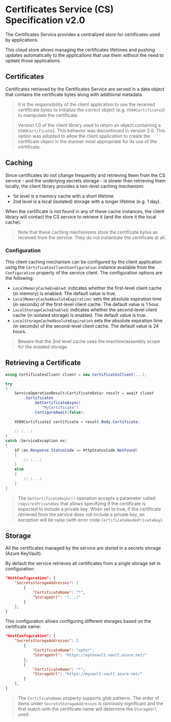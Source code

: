 # Certificates Service (CS) Specification v2.0

The Certificates Service provides a centralized store for certificates used by applications.

This cloud store allows managing the certificates lifetimes and pushing updates automatically to the applications that use them without the need to update those applications.

## Certificates

Certificates retrieved by the Certificates Service are served in a data object that contains the certificate bytes along with additional metadata.

> It is the responsibility of the client application to use the received certificate bytes to initialize the correct object (e.g. `X509Certificate2`) to manipulate the certificate.

> Version 1.0 of the client library used to return an object containing a `X509Certificate2`. This behavior was discontinued in version 2.0. This option was adopted to allow the client application to create the certificate object in the manner most appropriate for its use of the certificate.

## Caching

Since certificates do not change frequently and retrieving them from the CS service - and the underlying secrets storage - is slower than retrieving them locally, the client library provides a two-level caching mechanism:

- 1st level is a memory cache with a short lifetime.
- 2nd level is a local (isolated) storage with a longer lifetime (e.g. 1 day).

When the certificate is not found in any of these cache instances, the client library will contact the CS service to retrieve it (and the store it the local cache).

> Note that these caching mechanisms store the certificate bytes as received from the service. They do not instantiate the certificate at all.

### Configuration

This client caching mechanism can be configured by the client application using the `CertificatesClientConfiguration` instance available from the `Configuration` property of the service client. The configuration options are the following:

- `LocalMemoryCacheEnabled`: indicates whether the first-level client cache (in memory) is enabled. The default value is true.
- `LocalMemoryCacheAbsoluteExpiration`: sets the absolute expiration time (in seconds) of the first-level client cache. The default value is 1 hour.
- `LocalStorageCacheEnabled`: indicates whether the second-level client cache (in isolated storage) is enabled. The default value is true.
- `LocalStorageCacheAbsoluteExpiration` sets the absolute expiration time (in seconds) of the second-level client cache. The default value is 24 hours.

> Beware that the 2nd level cache uses the machine/assembly scope for the isolated storage.

## Retrieving a Certificate

```csharp
using CertificatesClient client = new CertificatesClient(...);

try
{
    ServiceOperationResult<CertificateData> result = await client
        .Certificates
            .GetCertificateAsync(
                "MyCertificate")
            .ConfigureAwait(false);
    
    X509Certificate2 certificate = result.Body.Certificate;
    
    // (...)
}
catch (ServiceException ex)
{
    if (ex.Response.StatusCode == HttpStatusCode.NotFound)
    {
        // (...)
    }
    else
    {
        // (...)
    }
}
```

> The `GetCertificateAsync()` operation accepts a parameter called `requiresPrivateKey` that allows specifying if the certificate is expected to include a private key. When set to true, if the certificate retrieved from the service does not include a private key, an exception will be raise (with error code `CertificateHasNoPrivateKey`).

## Storage

All the certificates managed by the service are stored in a secrets storage (Azure KeyVault).

By default the service retrieves all certificates from a single storage set in configuration:

```json
"HostConfiguration": {
    "SecretsStorageAddresses": [
        {
            "CertificateName": "*",
            "StorageUrl": "(...)"
        }
    ],
}
```

This configuration allows configuring different storages based on the certificate name:

```json
"HostConfiguration": {
    "SecretsStorageAddresses": [
        {
            "CertificateName": "xpto*",
            "StorageUrl": "https://xptovault.vault.azure.net/"
        },
        {
            "CertificateName": "*",
            "StorageUrl": "https://myvault.vault.azure.net/"
        }
    ],
}
```

> The `CertificateName` property supports glob patterns. The order of items under `SecretsStorageAddresses` is obviously significant and the first match with the certificate name will determine the `StorageUrl` used.